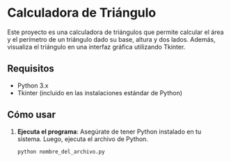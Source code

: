 # Calculadora de Triángulo

Este proyecto es una calculadora de triángulos que permite calcular el área y el perímetro de un triángulo dado su base, altura y dos lados. Además, visualiza el triángulo en una interfaz gráfica utilizando Tkinter.

## Requisitos

- Python 3.x
- Tkinter (incluido en las instalaciones estándar de Python)

## Cómo usar

1. **Ejecuta el programa**:
   Asegúrate de tener Python instalado en tu sistema. Luego, ejecuta el archivo de Python.

   ```bash
   python nombre_del_archivo.py
